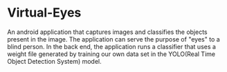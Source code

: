 # Virtual-Eyes
An android application that captures images and classifies the objects present in the image. The application can serve the purpose of "eyes" to a blind person. In the back end, the application runs a classifier that uses a weight file generated by training our own data set in the YOLO(Real Time Object Detection System) model.
